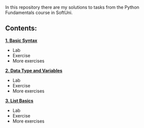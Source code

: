 In this repository there are my solutions to tasks from the Python Fundamentals course in SoftUni.


## Contents:

**[1. Basic Syntax](https://github.com/Milenski1987/Python-Fundamentals-Homework/tree/main/basic_syntax)**
   - Lab
   - Exercise
   - More exercises
     
**[2. Data Type and Variables](https://github.com/Milenski1987/Python-Fundamentals-Homework/tree/main/data_types_and_variables)**
   - Lab
   - Exercise
   - More exercises

**[3. List Basics](https://github.com/Milenski1987/Python-Fundamentals-Homework/tree/main/list_basics)**
   - Lab
   - Exercise
   - More exercises









